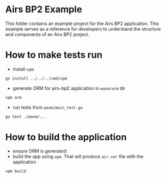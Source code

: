 # Airs BP2 Example

This folder contains an example project for the Airs BP2 application. This example serves as a reference for developers to understand the structure and components of an Airs BP2 project.

# How to make tests run
- install `vpm`:
```bash
go install ../../../cmd/vpm
```
- generate ORM for airs-bp2 application in `wasm/orm` dir
```bash
vpm orm
```
- run tests from `wasm/main_test.go`
```bash
go test ./wasm/...
```
# How to build the application
- ensure ORM is generated
- build the app using `vpm`. That will produce `air.var` file with the application
```bash
vpm build
```
